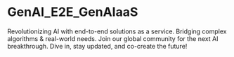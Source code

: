# GenAI_E2E_GenAIaaS
Revolutionizing AI with end-to-end solutions as a service. Bridging complex algorithms &amp; real-world needs. Join our global community for the next AI breakthrough. Dive in, stay updated, and co-create the future!
